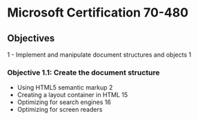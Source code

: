 # Microsoft Certification 70-480

## Objectives

1 - Implement and manipulate document structures and objects 1

### Objective 1.1: Create the document structure
* Using HTML5 semantic markup 2
* Creating a layout container in HTML 15
* Optimizing for search engines 16
* Optimizing for screen readers